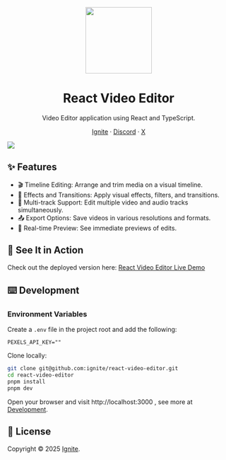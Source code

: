 <p align="center">
  <a href="https://github.com/ignite/react-video-editor">
    <img width="150px" height="150px" src="https://cdn.ignite.dev/logo-white.png"/>
  </a>
</p>
<h1 align="center">React Video Editor</h1>

<div align="center">
  
Video Editor application using React and TypeScript.

<p align="center">
    <a href="https://ignite.dev/">Ignite</a>
    ·  
    <a href="https://discord.gg/jrZs3wZyM5">Discord</a>
    ·  
    <a href="https://github.com/ignite/react-video-editor">X</a>
</p>
</div>

[![](https://cdn.ignite.dev/editor-preview-2.png)](https://github.com/ignite/react-video-editor)

## ✨ Features

- 🎬 Timeline Editing: Arrange and trim media on a visual timeline.
- 🌟 Effects and Transitions: Apply visual effects, filters, and transitions.
- 🔀 Multi-track Support: Edit multiple video and audio tracks simultaneously.
- 📤 Export Options: Save videos in various resolutions and formats.
- 👀 Real-time Preview: See immediate previews of edits.

## 🚀 See It in Action

Check out the deployed version here: [React Video Editor Live Demo](https://basic.ignite.dev/)

## ⌨️ Development

### Environment Variables

Create a `.env` file in the project root and add the following:

```env
PEXELS_API_KEY=""
```

Clone locally:

```bash
git clone git@github.com:ignite/react-video-editor.git
cd react-video-editor
pnpm install
pnpm dev
```

Open your browser and visit http://localhost:3000 , see more at [Development](https://github.com/ignite/react-video-editor).

## 📝 License

Copyright © 2025 [Ignite](https://ignite.dev/).
